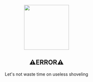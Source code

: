 <p align="center">
  <img src="https://user-images.githubusercontent.com/110442250/198602390-2b0f0697-f1b9-4e21-ba51-b8521e4dc20b.png" height="148">
  <h2 align="center">⚠ERROR⚠</h2>
  <p align="center">Let's not waste time on useless shoveling<p>

  </p>
</p>
